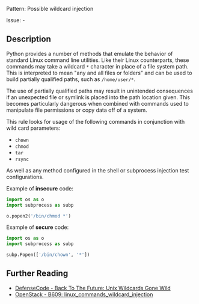 Pattern: Possible wildcard injection

Issue: -

## Description

Python provides a number of methods that emulate the behavior of standard
Linux command line utilities. Like their Linux counterparts, these commands
may take a wildcard `*` character in place of a file system path. This is
interpreted to mean "any and all files or folders" and can be used to build
partially qualified paths, such as `/home/user/*`.

The use of partially qualified paths may result in unintended consequences if
an unexpected file or symlink is placed into the path location given. This
becomes particularly dangerous when combined with commands used to manipulate
file permissions or copy data off of a system.

This rule looks for usage of the following commands in conjunction with wild card parameters:

  - `chown`
  - `chmod`
  - `tar`
  - `rsync`

As well as any method configured in the shell or subprocess injection test configurations.


Example of **insecure** code:

```python
import os as o
import subprocess as subp

o.popen2('/bin/chmod *')
```

Example of **secure** code:

```python
import os as o
import subprocess as subp

subp.Popen(['/bin/chown', '*'])
```

## Further Reading

* [DefenseCode - Back To The Future: Unix Wildcards Gone Wild](http://www.defensecode.com/public/DefenseCode_Unix_WildCards_Gone_Wild.txt)
* [OpenStack - B609: linux_commands_wildcard_injection](https://docs.openstack.org/bandit/latest/plugins/linux_commands_wildcard_injection.html)

